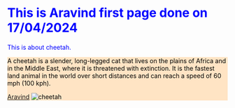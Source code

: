 <!DOCTYPE html>
<html lang="en">
<head>
    <meta charset="UTF-8">
    <meta name="viewport" content="width=device-width, initial-scale=1.0">
    <title>Aravind practice page </title>
</head>
<body>
    <div style="color: blue;">
    <h1>This is Aravind first page done on 17/04/2024</h1>
    <div>
    <p>This is about cheetah.</p>
    <div style="color: azure;">
    </div>
    <p>
        <div style="background-color: bisque ; color: black;">
    <p>A cheetah is a slender, long-legged cat
    that lives on the plains of Africa and in the 
    Middle East, where it is threatened with extinction. It is the 
    fastest land animal in the world over short distances and 
    can reach a speed of 60 mph (100 kph).
    <div>
</p>
    <a href="http://www.google.com" target="_blank">  Aravind</a>
    <img src="https://i.natgeofe.com/n/de5643df-d07b-4547-b10a-3d5941022d46/01sarahcheetah_3x2.jpg?w=718&h=479" alt="cheetah">
</body>
</html>


